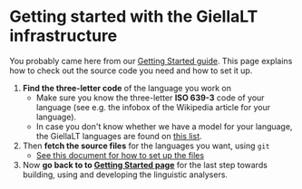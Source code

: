 # Getting started with the GiellaLT infrastructure

You probably came here from our
[Getting Started guide](../GettingStarted.html). This page explains how to check out the source code you need and how to set it up.

1. **Find the three-letter code** of the language you work on
    - Make sure you know the three-letter **ISO 639-3** code of your language (see e.g. the infobox of the Wikipedia article for your language).
    - In case you don't know whether we have a model for your language, the GiellaLT languages are found on [this list](../../LanguageModels.html).
2. Then **fetch the source files** for the languages you want, using `git`
    - [See this document for how to set up the files](../SetUpTheFiles.html)
2. Now **go back to to [Getting Started page](../GettingStarted.html)** for the last step towards building, using and developing the linguistic analysers.

